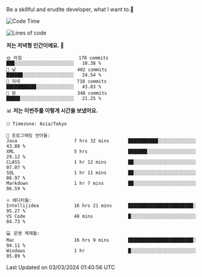 Be a skillful and erudite developer, what I want to.👶

<!--START_SECTION:waka-->
![Code Time](http://img.shields.io/badge/Code%20Time-464%20hrs%2035%20mins-blue)

![Lines of code](https://img.shields.io/badge/%EC%A0%80%EB%8A%94%20%EC%97%AC%ED%83%9C%EA%B9%8C%EC%A7%80%20-778.7%20thousand%20%EC%A4%84%EC%9D%98%20%EC%BD%94%EB%93%9C%EB%A5%BC%20%EC%9E%91%EC%84%B1%ED%96%88%EC%96%B4%EC%9A%94.-blue)

**저는 저녁형 인간이에요. 🦉** 

```text
🌞 아침                     170 commits         ███░░░░░░░░░░░░░░░░░░░░░░   10.38 % 
🌆 낮　                     402 commits         ██████░░░░░░░░░░░░░░░░░░░   24.54 % 
🌃 저녁                     718 commits         ███████████░░░░░░░░░░░░░░   43.83 % 
🌙 밤　                     348 commits         █████░░░░░░░░░░░░░░░░░░░░   21.25 % 
```


📊 **저는 이번주를 이렇게 시간을 보냈어요.** 

```text
🕑︎ Timezone: Asia/Tokyo

💬 프로그래밍 언어들: 
Java                     7 hrs 32 mins       ███████████░░░░░░░░░░░░░░   43.88 % 
XML                      5 hrs               ███████░░░░░░░░░░░░░░░░░░   29.12 % 
CLASS                    1 hr 12 mins        ██░░░░░░░░░░░░░░░░░░░░░░░   07.07 % 
SQL                      1 hr 11 mins        ██░░░░░░░░░░░░░░░░░░░░░░░   06.97 % 
Markdown                 1 hr 7 mins         ██░░░░░░░░░░░░░░░░░░░░░░░   06.59 % 

🔥 에디터들: 
Intellijidea             16 hrs 21 mins      ████████████████████████░   95.27 % 
VS Code                  48 mins             █░░░░░░░░░░░░░░░░░░░░░░░░   04.73 % 

💻 운영 체제들: 
Mac                      16 hrs 9 mins       ████████████████████████░   94.11 % 
Windows                  1 hr                █░░░░░░░░░░░░░░░░░░░░░░░░   05.89 % 
```


 Last Updated on 03/03/2024 01:40:56 UTC
<!--END_SECTION:waka-->
